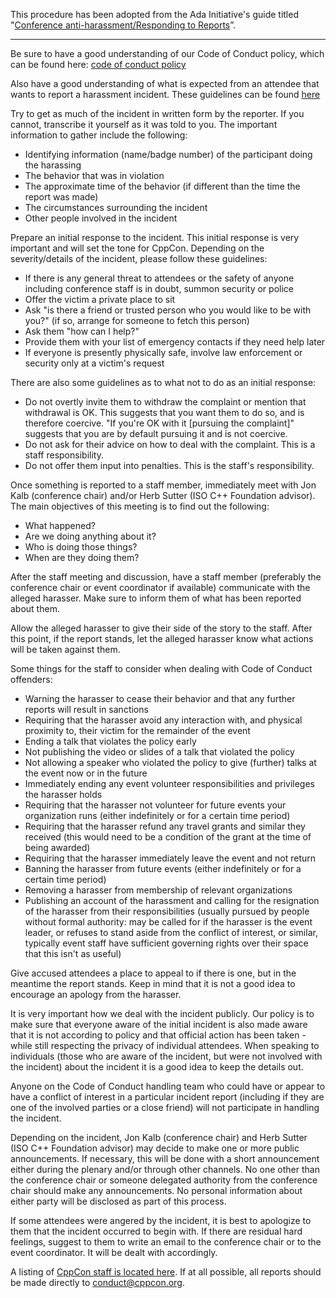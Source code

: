 This procedure has been adopted from the Ada Initiative's guide titled "[Conference anti-harassment/Responding to Reports](http://geekfeminism.wikia.com/wiki/Conference_anti-harassment/Responding_to_reports)”.

-------------------------------------------------------------------------------------------------
Be sure to have a good understanding of our Code of Conduct policy, which can be found here: [code of conduct policy](code_of_conduct.md)

Also have a good understanding of what is expected from an attendee that wants to report a harassment incident. These guidelines can be found [here](Attendee%20Procedure%20for%20incident%20handling.md)

Try to get as much of the incident in written form by the reporter. If you cannot, transcribe it yourself as it was told to you. The important information to gather include the following:

 - Identifying information (name/badge number) of the participant doing the harassing
 - The behavior that was in violation
 - The approximate time of the behavior (if different than the time the report was made)
 - The circumstances surrounding the incident
 - Other people involved in the incident

Prepare an initial response to the incident. This initial response is very important and will set the tone for CppCon. Depending on the severity/details of the incident, please follow these guidelines:

 - If there is any general threat to attendees or the safety of anyone including conference staff is in doubt, summon security or police
 - Offer the victim a private place to sit
 - Ask "is there a friend or trusted person who you would like to be with you?" (if so, arrange for someone to fetch this person)
 - Ask them "how can I help?"
 - Provide them with your list of emergency contacts if they need help later
 - If everyone is presently physically safe, involve law enforcement or security only at a victim's request

There are also some guidelines as to what not to do as an initial response:

 - Do not overtly invite them to withdraw the complaint or mention that withdrawal is OK. This suggests that you want them to do so, and is therefore coercive. "If you're OK with it [pursuing the complaint]" suggests that you are by default pursuing it and is not coercive.
 - Do not ask for their advice on how to deal with the complaint. This is a staff responsibility.
 - Do not offer them input into penalties. This is the staff's responsibility.

Once something is reported to a staff member, immediately meet with Jon Kalb (conference chair) and/or Herb Sutter (ISO C++ Foundation advisor). The main objectives of this meeting is to find out the following:

 - What happened?
 - Are we doing anything about it?
 - Who is doing those things?
 - When are they doing them?

After the staff meeting and discussion, have a staff member (preferably the conference chair or event coordinator if available) communicate with the alleged harasser. Make sure to inform them of what has been reported about them.

Allow the alleged harasser to give their side of the story to the staff. After this point, if the report stands, let the alleged harasser know what actions will be taken against them.

Some things for the staff to consider when dealing with Code of Conduct offenders:

- Warning the harasser to cease their behavior and that any further reports will result in sanctions
- Requiring that the harasser avoid any interaction with, and physical proximity to, their victim for the remainder of the event
- Ending a talk that violates the policy early
- Not publishing the video or slides of a talk that violated the policy
- Not allowing a speaker who violated the policy to give (further) talks at the event now or in the future
- Immediately ending any event volunteer responsibilities and privileges the harasser holds
- Requiring that the harasser not volunteer for future events your organization runs (either indefinitely or for a certain time period)
- Requiring that the harasser refund any travel grants and similar they received (this would need to be a condition of the grant at the time of being awarded)
- Requiring that the harasser immediately leave the event and not return
- Banning the harasser from future events (either indefinitely or for a certain time period)
- Removing a harasser from membership of relevant organizations
- Publishing an account of the harassment and calling for the resignation of the harasser from their responsibilities (usually pursued by people without formal authority: may be called for if the harasser is the event leader, or refuses to stand aside from the conflict of interest, or similar, typically event staff have sufficient governing rights over their space that this isn't as useful)

Give accused attendees a place to appeal to if there is one, but in the meantime the report stands. Keep in mind that it is not a good idea to encourage an apology from the harasser.

It is very important how we deal with the incident publicly. Our policy is to make sure that everyone aware of the initial incident is also made aware that it is not according to policy and that official action has been taken - while still respecting the privacy of individual attendees.  When speaking to individuals (those who are aware of the incident, but were not involved with the incident) about the incident it is a good idea to keep the details out.

Anyone on the Code of Conduct handling team who could have or appear to have a conflict of interest in a particular incident report (including if they are one of the involved parties or a close friend) will not participate in handling the incident.

Depending on the incident, Jon Kalb (conference chair) and Herb Sutter (ISO C++ Foundation advisor) may decide to make one or more public announcements. If necessary, this will be done with a short announcement either during the plenary and/or through other channels. No one other than the conference chair or someone delegated authority from the conference chair should make any announcements. No personal information about either party will be disclosed as part of this process.

If some attendees were angered by the incident, it is best to apologize to them that the incident occurred to begin with.  If there are residual hard feelings, suggest to them to write an email to the conference chair or to the event coordinator. It will be dealt with accordingly.

A listing of [CppCon staff is located here](https://cppcon.org/staff/).
If at all possible, all reports should be made directly to conduct@cppcon.org. 
